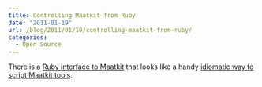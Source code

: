 ```yaml
---
title: Controlling Maatkit from Ruby
date: "2011-01-19"
url: /blog/2011/01/19/controlling-maatkit-from-ruby/
categories:
  - Open Source
---
```

There is a [Ruby interface to Maatkit][1] that looks like a handy [idiomatic way to script Maatkit tools][2].

 [1]: http://rubygems.org/gems/maatkit-ruby
 [2]: http://rubydoc.info/gems/maatkit-ruby/0.1.0/frames

